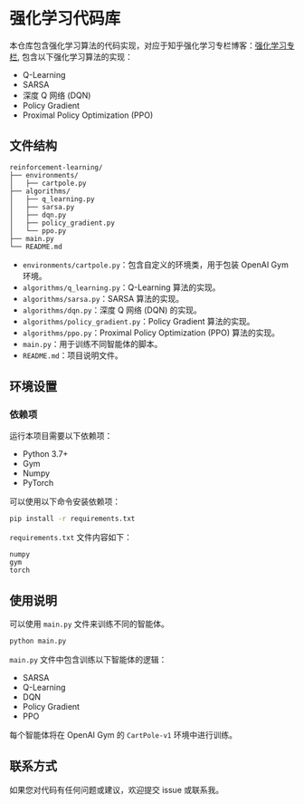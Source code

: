 # 强化学习代码库

本仓库包含强化学习算法的代码实现，对应于知乎强化学习专栏博客：[强化学习专栏](https://www.zhihu.com/column/c_1820091444070866944), 包含以下强化学习算法的实现：
- Q-Learning
- SARSA
- 深度 Q 网络 (DQN)
- Policy Gradient
- Proximal Policy Optimization (PPO)

## 文件结构

```
reinforcement-learning/
├── environments/
│   ├── cartpole.py
├── algorithms/
│   ├── q_learning.py
│   ├── sarsa.py
│   ├── dqn.py
│   ├── policy_gradient.py
│   └── ppo.py
├── main.py
└── README.md
```

- `environments/cartpole.py`：包含自定义的环境类，用于包装 OpenAI Gym 环境。
- `algorithms/q_learning.py`：Q-Learning 算法的实现。
- `algorithms/sarsa.py`：SARSA 算法的实现。
- `algorithms/dqn.py`：深度 Q 网络 (DQN) 的实现。
- `algorithms/policy_gradient.py`：Policy Gradient 算法的实现。
- `algorithms/ppo.py`：Proximal Policy Optimization (PPO) 算法的实现。
- `main.py`：用于训练不同智能体的脚本。
- `README.md`：项目说明文件。

## 环境设置

### 依赖项

运行本项目需要以下依赖项：

- Python 3.7+
- Gym
- Numpy
- PyTorch

可以使用以下命令安装依赖项：

```sh
pip install -r requirements.txt
```

`requirements.txt` 文件内容如下：

```
numpy
gym
torch
```

## 使用说明

可以使用 `main.py` 文件来训练不同的智能体。

```sh
python main.py
```

`main.py` 文件中包含训练以下智能体的逻辑：

- SARSA
- Q-Learning
- DQN
- Policy Gradient
- PPO

每个智能体将在 OpenAI Gym 的 `CartPole-v1` 环境中进行训练。

## 联系方式

如果您对代码有任何问题或建议，欢迎提交 issue 或联系我。


